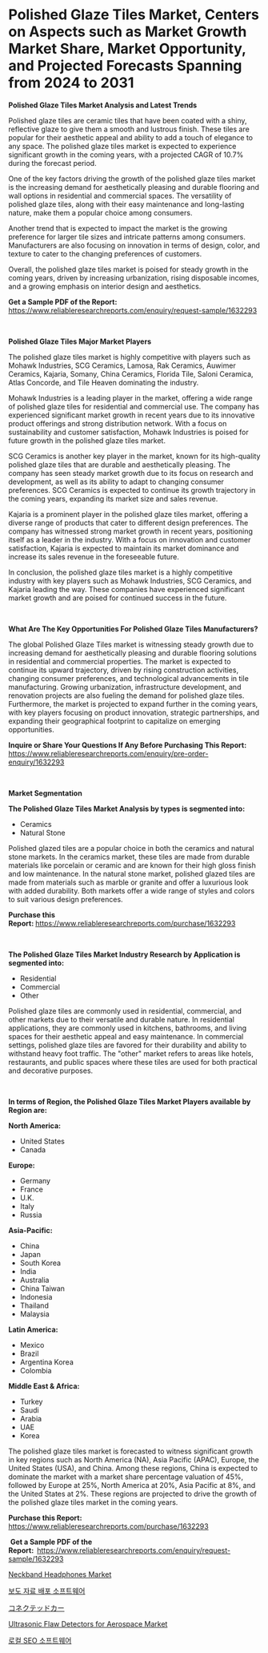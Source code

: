 <p><h1>Polished Glaze Tiles Market, Centers on Aspects such as Market Growth Market Share, Market Opportunity, and Projected Forecasts Spanning from 2024 to 2031</h1></p><p><strong>Polished Glaze Tiles Market Analysis and Latest Trends</strong></p>
<p><p>Polished glaze tiles are ceramic tiles that have been coated with a shiny, reflective glaze to give them a smooth and lustrous finish. These tiles are popular for their aesthetic appeal and ability to add a touch of elegance to any space. The polished glaze tiles market is expected to experience significant growth in the coming years, with a projected CAGR of 10.7% during the forecast period.</p><p>One of the key factors driving the growth of the polished glaze tiles market is the increasing demand for aesthetically pleasing and durable flooring and wall options in residential and commercial spaces. The versatility of polished glaze tiles, along with their easy maintenance and long-lasting nature, make them a popular choice among consumers.</p><p>Another trend that is expected to impact the market is the growing preference for larger tile sizes and intricate patterns among consumers. Manufacturers are also focusing on innovation in terms of design, color, and texture to cater to the changing preferences of customers.</p><p>Overall, the polished glaze tiles market is poised for steady growth in the coming years, driven by increasing urbanization, rising disposable incomes, and a growing emphasis on interior design and aesthetics.</p></p>
<p><strong>Get a Sample PDF of the Report:&nbsp;</strong> <a href="https://www.reliableresearchreports.com/enquiry/request-sample/1632293">https://www.reliableresearchreports.com/enquiry/request-sample/1632293</a></p>
<p>&nbsp;</p>
<p><strong>Polished Glaze Tiles Major Market Players</strong></p>
<p><p>The polished glaze tiles market is highly competitive with players such as Mohawk Industries, SCG Ceramics, Lamosa, Rak Ceramics, Auwimer Ceramics, Kajaria, Somany, China Ceramics, Florida Tile, Saloni Ceramica, Atlas Concorde, and Tile Heaven dominating the industry.</p><p>Mohawk Industries is a leading player in the market, offering a wide range of polished glaze tiles for residential and commercial use. The company has experienced significant market growth in recent years due to its innovative product offerings and strong distribution network. With a focus on sustainability and customer satisfaction, Mohawk Industries is poised for future growth in the polished glaze tiles market.</p><p>SCG Ceramics is another key player in the market, known for its high-quality polished glaze tiles that are durable and aesthetically pleasing. The company has seen steady market growth due to its focus on research and development, as well as its ability to adapt to changing consumer preferences. SCG Ceramics is expected to continue its growth trajectory in the coming years, expanding its market size and sales revenue.</p><p>Kajaria is a prominent player in the polished glaze tiles market, offering a diverse range of products that cater to different design preferences. The company has witnessed strong market growth in recent years, positioning itself as a leader in the industry. With a focus on innovation and customer satisfaction, Kajaria is expected to maintain its market dominance and increase its sales revenue in the foreseeable future. </p><p>In conclusion, the polished glaze tiles market is a highly competitive industry with key players such as Mohawk Industries, SCG Ceramics, and Kajaria leading the way. These companies have experienced significant market growth and are poised for continued success in the future.</p></p>
<p>&nbsp;</p>
<p><strong>What Are The Key Opportunities For Polished Glaze Tiles Manufacturers?</strong></p>
<p><p>The global Polished Glaze Tiles market is witnessing steady growth due to increasing demand for aesthetically pleasing and durable flooring solutions in residential and commercial properties. The market is expected to continue its upward trajectory, driven by rising construction activities, changing consumer preferences, and technological advancements in tile manufacturing. Growing urbanization, infrastructure development, and renovation projects are also fueling the demand for polished glaze tiles. Furthermore, the market is projected to expand further in the coming years, with key players focusing on product innovation, strategic partnerships, and expanding their geographical footprint to capitalize on emerging opportunities.</p></p>
<p><strong>Inquire or Share Your Questions If Any Before Purchasing This Report:</strong> <a href="https://www.reliableresearchreports.com/enquiry/pre-order-enquiry/1632293">https://www.reliableresearchreports.com/enquiry/pre-order-enquiry/1632293</a></p>
<p>&nbsp;</p>
<p><strong>Market Segmentation</strong></p>
<p><strong>The Polished Glaze Tiles Market Analysis by types is segmented into:</strong></p>
<p><ul><li>Ceramics</li><li>Natural Stone</li></ul></p>
<p><p>Polished glazed tiles are a popular choice in both the ceramics and natural stone markets. In the ceramics market, these tiles are made from durable materials like porcelain or ceramic and are known for their high gloss finish and low maintenance. In the natural stone market, polished glazed tiles are made from materials such as marble or granite and offer a luxurious look with added durability. Both markets offer a wide range of styles and colors to suit various design preferences.</p></p>
<p><strong>Purchase this Report:&nbsp;</strong><a href="https://www.reliableresearchreports.com/purchase/1632293">https://www.reliableresearchreports.com/purchase/1632293</a></p>
<p>&nbsp;</p>
<p><strong>The Polished Glaze Tiles Market Industry Research by Application is segmented into:</strong></p>
<p><ul><li>Residential</li><li>Commercial</li><li>Other</li></ul></p>
<p><p>Polished glaze tiles are commonly used in residential, commercial, and other markets due to their versatile and durable nature. In residential applications, they are commonly used in kitchens, bathrooms, and living spaces for their aesthetic appeal and easy maintenance. In commercial settings, polished glaze tiles are favored for their durability and ability to withstand heavy foot traffic. The "other" market refers to areas like hotels, restaurants, and public spaces where these tiles are used for both practical and decorative purposes.</p></p>
<p>&nbsp;</p>
<p><strong>In terms of Region, the Polished Glaze Tiles Market Players available by Region are:</strong></p>
<p>
    <p> <strong> North America: </strong>
        <ul>
            <li>United States</li>
            <li>Canada</li>
        </ul>
        </p> 
    <p> <strong> Europe: </strong>
        <ul>
            <li>Germany</li>
            <li>France</li>
            <li>U.K.</li>
            <li>Italy</li>
            <li>Russia</li>
        </ul>
        </p> 
    <p> <strong> Asia-Pacific: </strong>
        <ul>
            <li>China</li>
            <li>Japan</li>
            <li>South Korea</li>
            <li>India</li>
            <li>Australia</li>
            <li>China Taiwan</li>
            <li>Indonesia</li>
            <li>Thailand</li>
            <li>Malaysia</li>
        </ul>
        </p> 
    <p> <strong> Latin America: </strong>
        <ul>
            <li>Mexico</li>
            <li>Brazil</li>
            <li>Argentina Korea</li>
            <li>Colombia</li>
        </ul>
        </p> 
    <p> <strong> Middle East & Africa: </strong>
        <ul>
            <li>Turkey</li>
            <li>Saudi</li>
            <li>Arabia</li>
            <li>UAE</li>
            <li>Korea</li>
        </ul>
    </p>
    </p>
<p><p>The polished glaze tiles market is forecasted to witness significant growth in key regions such as North America (NA), Asia Pacific (APAC), Europe, the United States (USA), and China. Among these regions, China is expected to dominate the market with a market share percentage valuation of 45%, followed by Europe at 25%, North America at 20%, Asia Pacific at 8%, and the United States at 2%. These regions are projected to drive the growth of the polished glaze tiles market in the coming years.</p></p>
<p><strong>Purchase this Report: </strong><a href="https://www.reliableresearchreports.com/purchase/1632293">https://www.reliableresearchreports.com/purchase/1632293</a></p>
<p>&nbsp;<strong>Get a Sample PDF of the Report:&nbsp;&nbsp;</strong><a href="https://www.reliableresearchreports.com/enquiry/request-sample/1632293">https://www.reliableresearchreports.com/enquiry/request-sample/1632293</a></p>
<p><strong></strong></p>
<p><p><a href="https://view.publitas.com/reportprime-1/neckband-headphones-market-size-growing-and-forecasted-for-period-from-2024-2031-and-provides-complete-market-analysis-of-this-market/">Neckband Headphones Market</a></p><p><a href="https://medium.com/@c-davies1/%ED%94%84%EB%A0%88%EC%8A%A4-%EB%A6%B4%EB%A6%AC%EC%8A%A4-%EB%B0%B0%ED%8F%AC-%EC%86%8C%ED%94%84%ED%8A%B8%EC%9B%A8%EC%96%B4-%EC%8B%9C%EC%9E%A5-2031%EB%85%84%EA%B9%8C%EC%A7%80-%ED%8A%B8%EB%A0%8C%EB%93%9C-%EC%98%88%EC%B8%A1-%EB%B0%8F-%EA%B2%BD%EC%9F%81-%EB%B6%84%EC%84%9D-654a088b31da">보도 자료 배포 소프트웨어</a></p><p><a href="https://medium.com/@klon646/2024%E5%B9%B4%E3%81%8B%E3%82%892031%E5%B9%B4%E3%81%BE%E3%81%A7%E3%81%AE%E6%9C%9F%E9%96%93%E3%81%AB%E4%BA%88%E6%B8%AC%E3%81%95%E3%82%8C%E3%82%8Bconnected-vehicle%E5%B8%82%E5%A0%B4%E3%81%AE%E5%88%86%E6%9E%90%E3%81%A8%E8%A6%8F%E6%A8%A1%E4%BA%88%E6%B8%AC-4349e4ab3653">コネクテッドカー</a></p><p><a href="https://github.com/wwwkeltoum/Market-Research-Report-List-2/blob/main/ultrasonic-flaw-detectors-for-aerospace-market.md">Ultrasonic Flaw Detectors for Aerospace Market</a></p><p><a href="https://medium.com/@c-davies1/%EC%A7%80%EC%97%AD-seo-%EC%86%8C%ED%94%84%ED%8A%B8%EC%9B%A8%EC%96%B4-%EC%8B%9C%EC%9E%A5-%EC%A0%84%EB%A7%9D-%EC%82%B0%EC%97%85-%EA%B0%9C%EC%9A%94-%EB%B0%8F-%EC%98%88%EC%B8%A1-2024%EB%85%84%EB%B6%80%ED%84%B0-2031%EB%85%84%EA%B9%8C%EC%A7%80-45f581625263">로컬 SEO 소프트웨어</a></p></p>